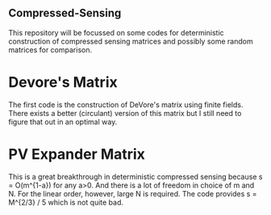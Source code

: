 ## Compressed-Sensing
This repository will be focussed on some codes for deterministic construction of compressed sensing matrices and possibly some random matrices for comparison.
# Devore's Matrix
The first code is the construction of DeVore's matrix using finite fields. There exists a better (circulant) version of this matrix but I still need to figure that out in an optimal way. 
# PV Expander Matrix
This is a great breakthrough in deterministic compressed sensing because s = O(m^{1-a}) for any a>0. And there is a lot of freedom in choice of m and N. For the linear order, however, large N is required. The code provides s = M^{2/3} / 5 which is not quite bad. 
